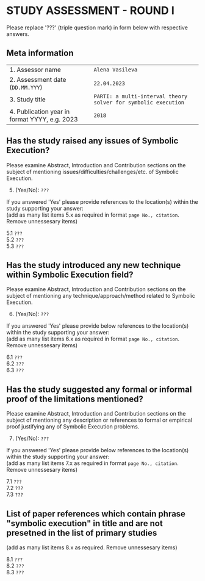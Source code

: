 # STUDY ASSESSMENT - ROUND I

Please replace '???' (triple question mark) in form below with respective answers. 

## Meta information

|                                               |       |
| ---                                           | ---   |
| 1. Assessor name                              | `Alena Vasileva` |
| 2. Assessment date (`DD.MM.YYY`)              | `22.04.2023` | 
| 3. Study title                                | `PARTI: a multi-interval theory solver for symbolic execution` |
| 4. Publication year in format YYYY, e.g. 2023 | `2018` |
  
## Has the study raised any issues of Symbolic Execution?

Please examine Abstract, Introduction and Contribution sections on the subject of mentioning issues/difficulties/challenges/etc. of 
Symbolic Execution.
  
5. (Yes/No): `???`

If you answered 'Yes' please provide references to the location(s) within the study supporting your answer:  
(add as many list items 5.x as required in format `page No., citation`. Remove unnessesary items)

5.1 `???`  
5.2 `???`  
5.3 `???`

## Has the study introduced any new technique within Symbolic Execution field?

Please examine Abstract, Introduction and Contribution sections on the subject of mentioning any technique/approach/method related to Symbolic Execution.
  
6. (Yes/No): `???`

If you answered 'Yes' please provide below references to the location(s) within the study supporting your answer:  
(add as many list items 6.x as required in format `page No., citation`. Remove unnessesary items)

6.1 `???`  
6.2 `???`  
6.3 `???`

## Has the study suggested any formal or informal proof of the limitations mentioned?

Please examine Abstract, Introduction and Contribution sections on the subject of mentioning any description or references to
formal or empirical proof justifying any of Symbolic Execution problems.
  
7. (Yes/No): `???`

If you answered 'Yes' please provide below references to the location(s) within the study supporting your answer:  
(add as many list items 7.x as required in format `page No., citation`. Remove unnessesary items)

7.1 `???`  
7.2 `???`  
7.3 `???`

## List of paper references which contain phrase "symbolic execution" in title and are not presetned in the list of primary studies
(add as many list items 8.x as required. Remove unnessesary items)

8.1 `???`  
8.2 `???`  
8.3 `???`  
